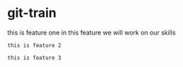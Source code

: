 # git-train

this is feature one
    in this feature we will work on our skills
    
    this is feature 2
    
    this is feature 3
    